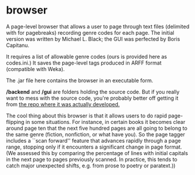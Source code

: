 browser
=======

A page-level browser that allows a user to page through text files (delimited with <pb> for pagebreaks) recording genre codes for each page. The initial version was written by Michael L. Black; the GUI was perfected by Boris Capitanu.

It requires a list of allowable genre codes (ours is provided here as codes.ini.) It saves the page-level tags produced in ARFF format (compatible with Weka).

The .jar file here contains the browser in an executable form.

**/backend** and **/gui** are folders holding the source code. But if you really want to mess with the source code, you're probably better off getting it from [the repo where it was actually developed.](https://github.com/tedunderwood/pagetagger)

The cool thing about this browser is that it allows users to do rapid page-flipping in some situations. For instance, in certain books it becomes clear around page ten that the next five hundred pages are all going to belong to the same genre (fiction, nonfiction, or what have you). So the page tagger includes a ``scan forward'' feature that advances rapidly through a page range, stopping only if it encounters a significant change in page format. (We assessed this by comparing the percentage of lines with initial capitals in the next page to pages previously scanned. In practice, this tends to catch major unexpected shifts, e.g. from prose to poetry or paratext.))
